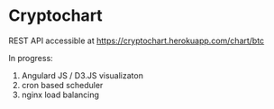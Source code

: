 # Cryptochart

REST API accessible at https://cryptochart.herokuapp.com/chart/btc

In progress: 
1. Angulard JS / D3.JS visualizaton
2. cron based scheduler
3. nginx load balancing
